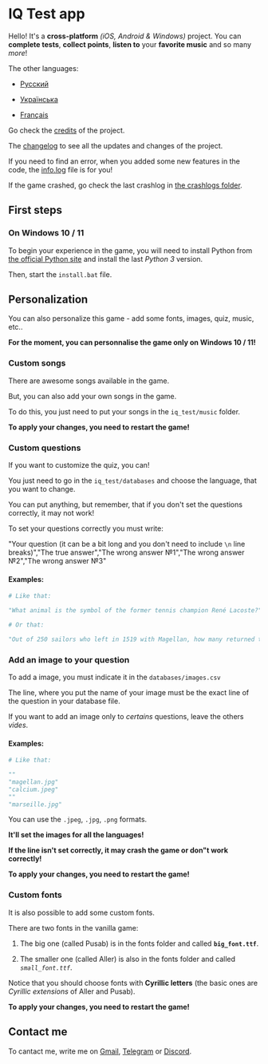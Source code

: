 # IQ Test app

Hello! It's a **cross-platform** *(iOS, Android & Windows)* project. You can **complete tests**, **collect points**, **listen to** your **favorite music** and so many *more*!

The other languages:

* [Русский](markdown/ПРОЧИТАЙМЕНЯ.md)

* [Українська](markdown/ПРОЧТИМЕНЕ.md)

* [Français](markdown/LISMOI.md)

Go check the [credits](markdown/credits.md) of the project.

The [changelog](markdown/changelog.md) to see all the updates and changes of the project.

If you need to find an error, when you added some new features in the code, the [info.log](info.log) file is for you!

If the game crashed, go check the last crashlog in [the crashlogs folder](crashes/).

## First steps

### On Windows 10 / 11

To begin your experience in the game, you will need to install Python from [the official Python site](https://python.org/downloads) and install the last *Python 3* version.

Then, start the `install.bat` file.

## Personalization

You can also personalize this game - add some fonts, images, quiz, music, etc..

**For the moment, you can personnalise the game only on Windows 10 / 11!**

### Custom songs

There are awesome songs available in the game.

But, you can also add your own songs in the game.

To do this, you just need to put your songs in the `iq_test/music` folder.

**To apply your changes, you need to restart the game!**

### Custom questions

If you want to customize the quiz, you can!

You just need to go in the `iq_test/databases` and choose the language, that you want to change.

You can put anything, but remember, that if you don't set the questions correctly, it may not work!

To set your questions correctly you must write:

"Your question (it can be a bit long and you don't need to include `\n` line breaks)","The true answer","The wrong answer №1","The wrong answer №2","The wrong answer №3"

#### **Examples:**

```python
# Like that:

"What animal is the symbol of the former tennis champion René Lacoste?","The crocodile","The panda","The jaguar","The puma"

# Or that:

"Out of 250 sailors who left in 1519 with Magellan, how many returned to Seville 3 years later?","18","115","249","60"
```

### Add an image to your question

To add a image, you must indicate it in the `databases/images.csv`

The line, where you put the name of your image must be the exact line of the question in your database file.

If you want to add an image only to *certains* questions, leave the others *vides*.

#### **Examples:**

```python
# Like that:

""
"magellan.jpg"
"calcium.jpeg"
""
"marseille.jpg"
```

You can use the `.jpeg`, `.jpg`, `.png` formats.

**It'll set the images for all the languages!**

**If the line isn't set correctly, it may crash the game or don"t work correctly!**

**To apply your changes, you need to restart the game!**

### Custom fonts

It is also possible to add some custom fonts.

There are two fonts in the vanilla game:

1. The big one (called Pusab) is in the fonts folder and called **`big_font.ttf`**.

2. The smaller one (called Aller) is also in the fonts folder and called *`small_font.ttf`*.

Notice that you should choose fonts with **Cyrillic letters** (the basic ones are *Cyrillic extensions* of Aller and Pusab).

**To apply your changes, you need to restart the game!**

## Contact me

To cantact me, write me on [Gmail](mailto:gild56gmd@gmail.com), [Telegram](https://t.me/gild56) or [Discord](https://discord.com/users/gild56).
